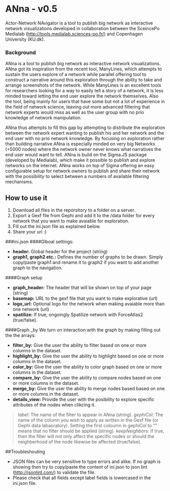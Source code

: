 # ANna - v0.5
Actor-Network NAvigator is a tool to publish big network as interactive network visualizations developed in collaboration between the SceincePo Medialab (http://tools.medialab.sciences-po.fr/) and Copenhagen University (KU.dk).

### Background

ANna is a tool to publish big network as interactive network visualizations. ANna got its inspiration from the recent tool, ManyLines, which attempts to sustain the users explore of a network while parallel offering tool to construct a narrative around this exploration through the ability to take and arrange screenshots of the network.  While ManyLines is an excellent tools for researchers looking for a way to easily tell a story of a network, it is less minded toward letting the end user explore the network themselves. Also the tool, being mainly for users that have some but not a lot of experience in the field of network science, leaving  out more advanced filtering that network experts would miss as well as the user group with no prio knowledge of network manipulation.

ANna thus attempts to fill this gap by attempting to distribute the exploration between the network expert wanting to publish his and her network and the end user with no prio network knowledge. By focusing on exploration rather than building narrative ANna is especially minded on very big Networks (+5000 nodes) where the network owner never knows what narratives the end user would want to tell. ANna is build on the Sigma.JS package (developed by Medialab), which make it possible to publish and explore networks on the internet. ANna works on top of Sigma offering an easy configurable setup for network owners to publish and share their network with the possibility to select between a numbers of available filtering mechanisms. 


## How to use it

1) Download all files in the reporsitory to a folder on a server.
2) Export a Gexf file from Gephi and add it to the /data folder for every network that you want to make avaiable for exploration.
3) Fill out the ini.json file as explained below.
4) Share your url :)

###ini.json
####Glboal settings:
- **header:** Global header for the project (string)
- **graph1, graph2 etc.:** Defines the number of graphs to be drawn. Simply copy/paste graph1 and rename it to graph2 if you want to add another graph to the navigation. 

####Graph setup 
- **graph_header:** The header that will be shown on top of your page (string)
- **basemap:** URL to the gexf file that you want to make explorative (url)
- **logo_url:** Optional logo for the network when making avaiable more than one network (url)
- **spatilize:** If true, ongoingly Spatilize network with ForceAtlas2 (true/false).

####Graph _by
We turn on interaction with the graph by making filling out the the arrays:

- **filter_by:** Give the user the ability to filter based on one or more columns in the dataset.
- **highlight_by:** Give the user the ability to highlight based on one or more columns in the dataset.
- **color_by:** Give the user the ability to color graph based on one or more columns in the dataset.
- **compare_by:** Give the user the ability to compare nodes based on one or more columns in the dataset.
- **merge_by:** Give the user the ability to merge nodes based based on one or more columns in the dataset.
- **details_view:** Provide the user with the posibility to explore specific attributes of the nodes when clikcing it.

> *label:* The name of the filter to appear in ANna (string).
> *gephiCol:* The name of the column you wish to apply as written in the Gexf file (or Gephi data labaoratory). Setting the first coloumn in gephiCol to "" means that no filter should be applied (string). 
> *keepNeighbors:* If true, then the filter will not only affect the specific nodes or should the neighberhood of the node likewise be affected (true/false).


##Troubleshouting
- JSON files can be very sensitive to type errors and alike. If no graph is showing then try to copy/paste the content of ini.json to json lint (http://jsonlint.com/) to validate the file.
- Please check that all fields except label fields is lowercased in the ini.json file.  